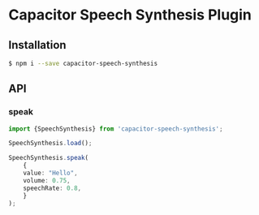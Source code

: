 # Capacitor Speech Synthesis Plugin


## Installation

```bash
$ npm i --save capacitor-speech-synthesis
```


## API 

### speak

```ts
import {SpeechSynthesis} from 'capacitor-speech-synthesis';

SpeechSynthesis.load();

SpeechSynthesis.speak(
    {
    value: "Hello",
    volume: 0.75,
    speechRate: 0.8,
    }
);

```
